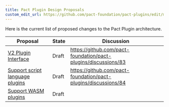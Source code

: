 ```yaml
---
title: Pact Plugin Design Proposals
custom_edit_url: https://github.com/pact-foundation/pact-plugins/edit/main/docs/proposals/README.md
---
```

<!-- This file has been synced from the pact-foundation/pact-plugins repository. Please do not edit it directly. The URL of the source file can be found in the custom_edit_url value above -->

Here is the current list of proposed changes to the Pact Plugin architecture.

| Proposal                                                                    | State | Discussion                                                     |
|-----------------------------------------------------------------------------|-------|----------------------------------------------------------------|
| [V2 Plugin Interface](/implementation_guides/pact_plugins/docs/proposals/001_v2_plugin_interface)                         | Draft | https://github.com/pact-foundation/pact-plugins/discussions/83 |
| [Support script language plugins](/implementation_guides/pact_plugins/docs/proposals/002_support_script_language_plugins) | Draft | https://github.com/pact-foundation/pact-plugins/discussions/84 |
| [Support WASM plugins](/implementation_guides/pact_plugins/docs/proposals/003_support_wasm_plugins)                       | Draft |                                                                |
